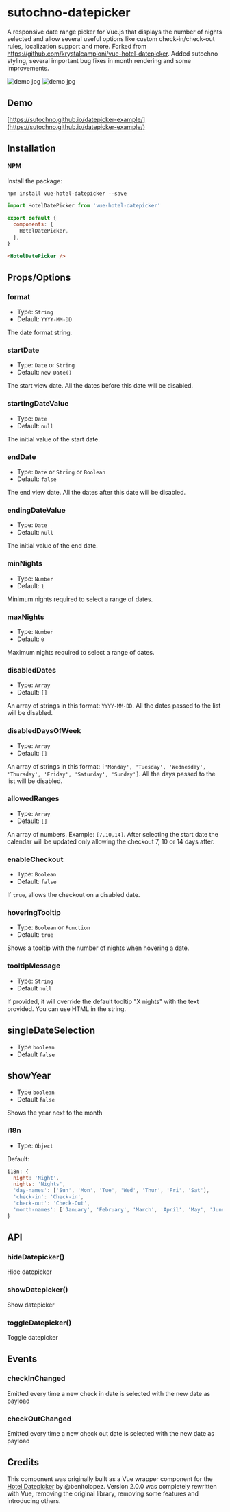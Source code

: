 # sutochno-datepicker
A responsive date range picker for Vue.js that displays the number of nights selected and allow several useful options like custom check-in/check-out rules, localization support and more. Forked from https://github.com/krystalcampioni/vue-hotel-datepicker. Added sutochno styling, several important bug fixes in month rendering and some improvements.


![demo jpg](https://sutochno.github.io/datepicker-example/demo/desktop_view.jpg?raw=true)
![demo jpg](https://sutochno.github.io/datepicker-example/demo/mobile_view.jpg?raw=true)



## Demo
[https://sutochno.github.io/datepicker-example/](https://sutochno.github.io/datepicker-example/)

## Installation

#### NPM

Install the package:

```
npm install vue-hotel-datepicker --save
```

```javascript
import HotelDatePicker from 'vue-hotel-datepicker'

export default {
  components: {
    HotelDatePicker,
  },
}
```

```html
<HotelDatePicker />
```


## Props/Options

### format

- Type: `String`
- Default: `YYYY-MM-DD`

The date format string.

### startDate

- Type: `Date` or `String`
- Default: `new Date()`

The start view date. All the dates before this date will be disabled.

### startingDateValue

- Type: `Date`
- Default: `null`

The initial value of the start date.

### endDate

- Type: `Date` or `String` or `Boolean`
- Default: `false`

The end view date. All the dates after this date will be disabled.

### endingDateValue

- Type: `Date`
- Default: `null`

The initial value of the end date.

### minNights

- Type: `Number`
- Default: `1`

Minimum nights required to select a range of dates.

### maxNights

- Type: `Number`
- Default: `0`

Maximum nights required to select a range of dates.

### disabledDates

- Type: `Array`
- Default: `[]`

An array of strings in this format: `YYYY-MM-DD`. All the dates passed to the list will be disabled.

### disabledDaysOfWeek

- Type: `Array`
- Default: `[]`

An array of strings in this format: `['Monday', 'Tuesday', 'Wednesday', 'Thursday', 'Friday', 'Saturday', 'Sunday']`. All the days passed to the list will be disabled.

### allowedRanges
- Type: `Array`
- Default: `[]`

An array of numbers. Example: `[7,10,14]`.
After selecting the start date the calendar will be updated only allowing the checkout 7, 10 or 14 days after.

### enableCheckout

- Type: `Boolean`
- Default: `false`

If `true`, allows the checkout on a disabled date.


### hoveringTooltip

- Type: `Boolean` or `Function`
- Default: `true`

Shows a tooltip with the number of nights when hovering a date.

### tooltipMessage

- Type: `String`
- Default `null`

If provided, it will override the default tooltip "X nights" with the text provided. You can use HTML in the string.

## singleDateSelection

- Type `boolean`
- Default `false`

## showYear

- Type `boolean`
- Default `false`

Shows the year next to the month

### i18n

- Type: `Object`

Default:

```js
i18n: {
  night: 'Night',
  nights: 'Nights',
  'day-names': ['Sun', 'Mon', 'Tue', 'Wed', 'Thur', 'Fri', 'Sat'],
  'check-in': 'Check-in',
  'check-out': 'Check-Out',
  'month-names': ['January', 'February', 'March', 'April', 'May', 'June', 'July', 'August', 'September', 'October', 'November', 'December'],
}
```

## API

### hideDatepicker()

Hide datepicker

### showDatepicker()

Show datepicker

### toggleDatepicker()

Toggle datepicker

## Events

### checkInChanged
Emitted every time a new check in date is selected with the new date as payload

### checkOutChanged
Emitted every time a new check out date is selected with the new date as payload

## Credits
This component was originally built as a Vue wrapper component for the [Hotel Datepicker](https://github.com/benitolopez/hotel-datepicker) by @benitolopez. Version 2.0.0 was completely rewritten with Vue, removing the original library, removing some features and introducing others.
